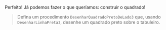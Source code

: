 Perfeito! Já podemos fazer o que queríamos: construir o quadrado!

> Defina um procedimento `DesenharQuadradoPretoDeLado3` que, usando `DesenharLinhaPreta3`, desenhe um quadrado preto sobre o tabuleiro.